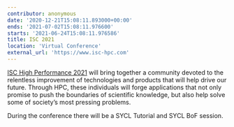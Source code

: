 ```yaml
---
contributor: anonymous
date: '2020-12-21T15:08:11.893000+00:00'
ends: '2021-07-02T15:08:11.976600'
starts: '2021-06-24T15:08:11.976586'
title: ISC 2021
location: 'Virtual Conference'
external_url: 'https://www.isc-hpc.com'
---
```


[ISC High Performance 2021](https://www.isc-hpc.com/) will bring together a community devoted to the relentless
improvement of technologies and products that will help drive our future. Through HPC, these individuals will forge
applications that not only promise to push the boundaries of scientific knowledge, but also help solve some of society’s
most pressing problems.

During the conference there will be a SYCL Tutorial and SYCL BoF session.  
